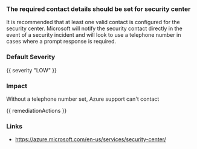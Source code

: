 
### The required contact details should be set for security center

It is recommended that at least one valid contact is configured for the security center. 
Microsoft will notify the security contact directly in the event of a security incident and will look to use a telephone number in cases where a prompt response is required.

### Default Severity
{{ severity "LOW" }}

### Impact
Without a telephone number set, Azure support can't contact

<!-- DO NOT CHANGE -->
{{ remediationActions }}

### Links
- https://azure.microsoft.com/en-us/services/security-center/
        